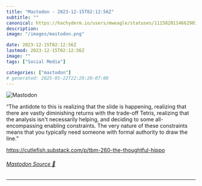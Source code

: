 ```yaml
---
title: "Mastodon - 2023-12-15T02:12:56Z"
subtitle: ""
canonical: https://hachyderm.io/users/mweagle/statuses/111582011466290378
description:
image: "/images/mastodon.png"

date: 2023-12-15T02:12:56Z
lastmod: 2023-12-15T02:12:56Z
image: ""
tags: ["Social Media"]

categories: ["mastodon"]
# generated: 2025-05-22T22:29:20-07:00
---
```

![Mastodon](/images/mastodon.png)

<p>“The antidote to this is realizing that the slide is happening, realizing that there are vastly diminishing returns with the trade-off Tetris, realizing that the analysis isn&#39;t necessarily helping, and deciding to some all-encompassing enabling constraints. The very nature of these constraints means that you typically need someone with formal authority to draw the line.”</p><p><a href="https://cutlefish.substack.com/p/tbm-260-the-thoughtful-hippo" target="_blank" rel="nofollow noopener noreferrer" translate="no"><span class="invisible">https://</span><span class="ellipsis">cutlefish.substack.com/p/tbm-2</span><span class="invisible">60-the-thoughtful-hippo</span></a></p>


###### [Mastodon Source 🐘](https://hachyderm.io/@mweagle/111582011466290378)

___
